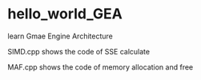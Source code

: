 # hello_world_GEA

learn Gmae Engine Architecture

SIMD.cpp shows the code of SSE calculate

MAF.cpp shows the code of memory allocation and free
